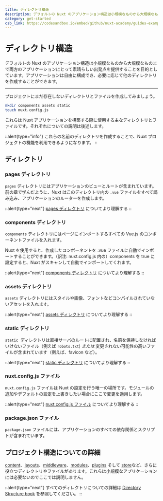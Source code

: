 ```yaml
---
title: ディレクトリ構造
description: デフォルトの Nuxt のアプリケーション構造は小規模なものから大規模なものまで両方のアプリケーションにとって素晴らしい出発点を提供することを目的としています。アプリケーションは自由に構成でき、必要に応じて他のディレクトリを作成することができます。
category: get-started
csb_link: https://codesandbox.io/embed/github/nuxt-academy/guides-examples/tree/master/01_get_started/03_directory_structure?fontsize=14&hidenavigation=1&theme=dark
---
```

# ディレクトリ構造

デフォルトの Nuxt のアプリケーション構造は小規模なものから大規模なものまで両方のアプリケーションにとって素晴らしい出発点を提供することを目的としています。アプリケーションは自由に構成でき、必要に応じて他のディレクトリを作成することができます。

---

プロジェクトにまだ存在しないディレクトリとファイルを作成してみましょう。


```bash
mkdir components assets static
touch nuxt.config.js
```

これらは Nuxt アプリケーションを構築する際に使用する主なディレクトリとファイルです。それぞれについての説明は後述します。

::alert{type="info"}
これらの名前のディレクトリを作成することで、Nuxt プロジェクトの機能を利用できるようになります。
::

## ディレクトリ

### pages ディレクトリ

`pages` ディレクトリにはアプリケーションのビューとルートが含まれています。前の章で学んだように、Nuxt はこのディレクトリ内の `.vue` ファイルをすべて読み込み、アプリケーションのルーターを作成します。

::alert{type="next"}
[pages ディレクトリ](/docs/directory-structure/pages) についてより理解する
::

### components ディレクトリ

`components` ディレクトリにはページにインポートするすべての Vue.js のコンポーネントファイルを入れます。

Nuxt を使用すると、作成したコンポーネントを .vue ファイルに自動でインポートすることができます。（訳注: nuxt.config.js 内の）components を true に設定すると、Nuxt がスキャンして自動でインポートしてくれます。

::alert{type="next"}
[components ディレクトリ](/docs/directory-structure/components) についてより理解する
::

### assets ディレクトリ

`assets` ディレクトリにはスタイルや画像、フォントなどコンパイルされていないアセットを入れます。

::alert{type="next"}
[assets ディレクトリ](/docs/directory-structure/assets) についてより理解する
::

### static ディレクトリ

`static` 
ディレクトリは直接サーバのルートに配置され、名前を保持しなければいけないファイル（例えば `robots.txt`) _または_ 変更されない可能性の高いファイルが含まれています（例えば、favicon など）。

::alert{type="next"}
[static ディレクトリ](/docs/directory-structure/static) についてより理解する
::

### nuxt.config.js ファイル

`nuxt.config.js` ファイルは Nuxt の設定を行う唯一の場所です。モジュールの追加やデフォルトの設定を上書きしたい場合にここで変更を適用します。

::alert{type="next"}
[nuxt.config.js ファイル](/docs/directory-structure/nuxt-config) についてより理解する
::

### package.json ファイル

`package.json` ファイルには、アプリケーションのすべての依存関係とスクリプトが含まれています。

## プロジェクト構造についての詳細

[content](/docs/directory-structure/content)、[layouts](/docs/directory-structure/layouts)、[middleware](/docs/directory-structure/middleware)、[modules](/docs/directory-structure/modules)、[plugins](/docs/directory-structure/plugins) そして [store](/docs/directory-structure/store)など、さらに役立つディレクトリやファイルがあります。これらは小規模なアプリケーションには必要ないのでここでは説明しません。

::alert{type="next"}
すべてのディレクトリについての詳細は [Directory Structure book](/docs/directory-structure/nuxt) を参照してください。
::
